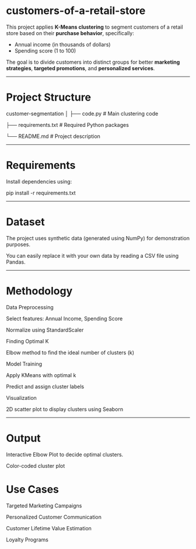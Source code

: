 # customers-of-a-retail-store
This project applies **K-Means clustering** to segment customers of a retail store based on their **purchase behavior**, specifically:

- Annual income (in thousands of dollars)
- Spending score (1 to 100)

The goal is to divide customers into distinct groups for better **marketing strategies**, **targeted promotions**, and **personalized services**.

---

# Project Structure

customer-segmentation
│
├── code.py      # Main clustering code

├── requirements.txt     # Required Python packages

└── README.md        # Project description


---

# Requirements

Install dependencies using:

pip install -r requirements.txt

---

# Dataset

The project uses synthetic data (generated using NumPy) for demonstration purposes.

You can easily replace it with your own data by reading a CSV file using Pandas.

---

# Methodology

Data Preprocessing

Select features: Annual Income, Spending Score

Normalize using StandardScaler

Finding Optimal K

Elbow method to find the ideal number of clusters (k)

Model Training

Apply KMeans with optimal k

Predict and assign cluster labels

Visualization

2D scatter plot to display clusters using Seaborn

---

# Output

Interactive Elbow Plot to decide optimal clusters.

Color-coded cluster plot

# Use Cases

Targeted Marketing Campaigns

Personalized Customer Communication

Customer Lifetime Value Estimation

Loyalty Programs

